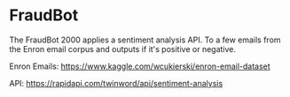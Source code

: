 # FraudBot
The FraudBot 2000 applies a sentiment analysis API.
To a few emails from the Enron email corpus and outputs if it's positive or negative.

Enron Emails: https://www.kaggle.com/wcukierski/enron-email-dataset

API: https://rapidapi.com/twinword/api/sentiment-analysis
